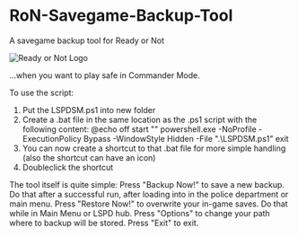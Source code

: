 # RoN-Savegame-Backup-Tool
A savegame backup tool for Ready or Not

![Ready or Not Logo](https://cdn2.steamgriddb.com/logo_thumb/0b94ce08688c6389ce7b68c52ce3f8c7.png)

...when you want to play safe in Commander Mode.

To use the script:
1. Put the LSPDSM.ps1 into  new folder
2. Create a .bat file in the same location as the .ps1 script with the following content:
    @echo off
    start "" powershell.exe -NoProfile -ExecutionPolicy Bypass -WindowStyle Hidden -File ".\LSPDSM.ps1"
    exit
3. You can now create a shortcut to that .bat file for more simple handling (also the shortcut can have an icon)
4. Doubleclick the shortcut

The tool itself is quite simple:
Press "Backup Now!" to save a new backup. Do that after a successful run, after loading into in the police department or main menu.
Press "Restore Now!" to overwrite your in-game saves. Do that while in Main Menu or LSPD hub.
Press "Options" to change your path where to backup will be stored.
Press "Exit" to exit.
